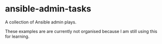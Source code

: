 # ansible-admin-tasks
A collection of Ansible admin plays.

These examples are are currently not organised because I am still using this for learning.
